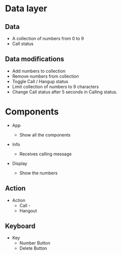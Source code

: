 # Data layer

## Data

- A collection of numbers from 0 to 9
- Call status

## Data modifications

- Add numbers to collection
- Remove numbers from collection
- Toggle Call / Hangup status
- Limit collection of numbers to 9 characters
- Change Call status after 5 seconds in Calling status.

# Components

- App

  - Show all the components

- Info

  - Receives calling message

- Display
  - Show the numbers

## Action

- Action
  - Call -
  - Hangout

## Keyboard

- Key
  - Number Button
  - Delete Button
